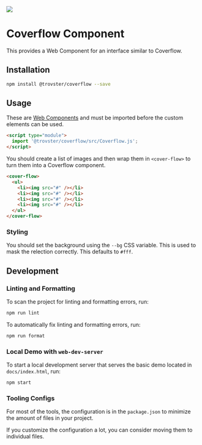 ![](./screenshot.webp)

# Coverflow Component

This provides a Web Component for an interface similar to Coverflow.

## Installation

```bash
npm install @trovster/coverflow --save
```

## Usage

These are [Web
Components](https://developer.mozilla.org/en-US/docs/Web/API/Web_Components) and
must be imported before the custom elements can be used.

```html
<script type="module">
  import '@trovster/coverflow/src/Coverflow.js';
</script>
```

You should create a list of images and then wrap them in `<cover-flow>` to turn
them into a Coverflow component.

```html
<cover-flow>
  <ul>
    <li><img src="#" /></li>
    <li><img src="#" /></li>
    <li><img src="#" /></li>
    <li><img src="#" /></li>
  </ul>
</cover-flow>
```

### Styling

You should set the background using the `--bg` CSS variable. This is used to mask
the relection correctly. This defaults to `#fff`.

## Development

### Linting and Formatting

To scan the project for linting and formatting errors, run:

```bash
npm run lint
```

To automatically fix linting and formatting errors, run:

```bash
npm run format
```

### Local Demo with `web-dev-server`

To start a local development server that serves the basic demo located in
`docs/index.html`, run:

```bash
npm start
```

### Tooling Configs

For most of the tools, the configuration is in the `package.json` to minimize
the amount of files in your project.

If you customize the configuration a lot, you can consider moving them to
individual files.
